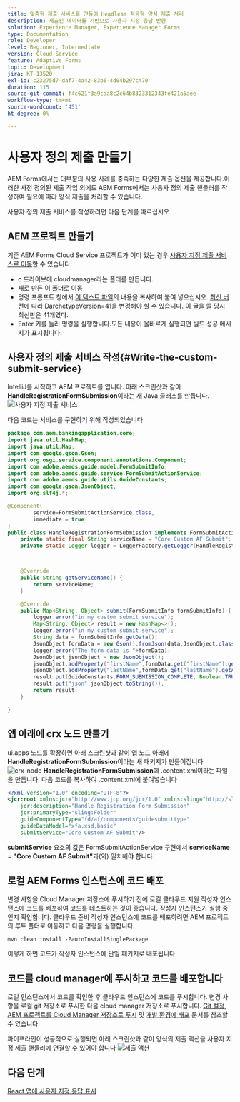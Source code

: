 ```yaml
---
title: 맞춤형 제출 서비스를 만들어 Headless 적응형 양식 제출 처리
description: 제출된 데이터를 기반으로 사용자 지정 응답 반환
solution: Experience Manager, Experience Manager Forms
type: Documentation
role: Developer
level: Beginner, Intermediate
version: Cloud Service
feature: Adaptive Forms
topic: Development
jira: KT-13520
exl-id: c23275d7-daf7-4a42-83b6-4d04b297c470
duration: 115
source-git-commit: f4c621f3a9caa8c2c64b8323312343fe421a5aee
workflow-type: tm+mt
source-wordcount: '451'
ht-degree: 0%

---
```


# 사용자 정의 제출 만들기

AEM Forms에서는 대부분의 사용 사례를 충족하는 다양한 제출 옵션을 제공합니다.이러한 사전 정의된 제출 작업 외에도 AEM Forms에서는 사용자 정의 제출 핸들러를 작성하여 필요에 따라 양식 제출을 처리할 수 있습니다.

사용자 정의 제출 서비스를 작성하려면 다음 단계를 따르십시오

## AEM 프로젝트 만들기

기존 AEM Forms Cloud Service 프로젝트가 이미 있는 경우 [사용자 지정 제출 서비스로 이동](#Write-the-custom-submit-service)할 수 있습니다.

* c 드라이브에 cloudmanager라는 폴더를 만듭니다.
* 새로 만든 이 폴더로 이동
* 명령 프롬프트 창에서 [이 텍스트 파일](./assets/creating-maven-project.txt)의 내용을 복사하여 붙여 넣으십시오. [최신 버전](https://github.com/adobe/aem-project-archetype/releases)에 따라 DarchetypeVersion=41을 변경해야 할 수 있습니다. 이 글을 쓸 당시 최신판은 41개였다.
* Enter 키를 눌러 명령을 실행합니다.모든 내용이 올바르게 실행되면 빌드 성공 메시지가 표시됩니다.

## 사용자 정의 제출 서비스 작성{#Write-the-custom-submit-service}

IntelliJ를 시작하고 AEM 프로젝트를 엽니다. 아래 스크린샷과 같이 **HandleRegistrationFormSubmission**이라는 새 Java 클래스를 만듭니다.
![사용자 지정 제출 서비스](./assets/custom-submit-service.png)

다음 코드는 서비스를 구현하기 위해 작성되었습니다

```java
package com.aem.bankingapplication.core;
import java.util.HashMap;
import java.util.Map;
import com.google.gson.Gson;
import org.osgi.service.component.annotations.Component;
import com.adobe.aemds.guide.model.FormSubmitInfo;
import com.adobe.aemds.guide.service.FormSubmitActionService;
import com.adobe.aemds.guide.utils.GuideConstants;
import com.google.gson.JsonObject;
import org.slf4j.*;

@Component(
        service=FormSubmitActionService.class,
        immediate = true
)
public class HandleRegistrationFormSubmission implements FormSubmitActionService {
    private static final String serviceName = "Core Custom AF Submit";
    private static Logger logger = LoggerFactory.getLogger(HandleRegistrationFormSubmission.class);



    @Override
    public String getServiceName() {
        return serviceName;
    }

    @Override
    public Map<String, Object> submit(FormSubmitInfo formSubmitInfo) {
        logger.error("in my custom submit service");
        Map<String, Object> result = new HashMap<>();
        logger.error("in my custom submit service");
        String data = formSubmitInfo.getData();
        JsonObject formData = new Gson().fromJson(data,JsonObject.class);
        logger.error("The form data is "+formData);
        JsonObject jsonObject = new JsonObject();
        jsonObject.addProperty("firstName",formData.get("firstName").getAsString());
        jsonObject.addProperty("lastName",formData.get("lastName").getAsString());
        result.put(GuideConstants.FORM_SUBMISSION_COMPLETE, Boolean.TRUE);
        result.put("json",jsonObject.toString());
        return result;
    }

}
```

## 앱 아래에 crx 노드 만들기

ui.apps 노드를 확장하면 아래 스크린샷과 같이 앱 노드 아래에 **HandleRegistrationFormSubmission**이라는 새 패키지가 만들어집니다
![crx-node](./assets/crx-node.png)
**HandleRegistrationFormSubmission**&#x200B;에 .content.xml이라는 파일을 만듭니다. 다음 코드를 복사하여 .content.xml에 붙여넣습니다

```xml
<?xml version="1.0" encoding="UTF-8"?>
<jcr:root xmlns:jcr="http://www.jcp.org/jcr/1.0" xmlns:sling="http://sling.apache.org/jcr/sling/1.0"
    jcr:description="Handle Registration Form Submission"
    jcr:primaryType="sling:Folder"
    guideComponentType="fd/af/components/guidesubmittype"
    guideDataModel="xfa,xsd,basic"
    submitService="Core Custom AF Submit"/>
```

**submitService** 요소의 값은 FormSubmitActionService 구현에서 **serviceName = &quot;Core Custom AF Submit&quot;**&#x200B;과(와) 일치해야 합니다.

## 로컬 AEM Forms 인스턴스에 코드 배포

변경 사항을 Cloud Manager 저장소에 푸시하기 전에 로컬 클라우드 지원 작성자 인스턴스에 코드를 배포하여 코드를 테스트하는 것이 좋습니다. 작성자 인스턴스가 실행 중인지 확인합니다.
클라우드 준비 작성자 인스턴스에 코드를 배포하려면 AEM 프로젝트의 루트 폴더로 이동하고 다음 명령을 실행합니다

```
mvn clean install -PautoInstallSinglePackage
```

이렇게 하면 코드가 작성자 인스턴스에 단일 패키지로 배포됩니다

## 코드를 cloud manager에 푸시하고 코드를 배포합니다

로컬 인스턴스에서 코드를 확인한 후 클라우드 인스턴스에 코드를 푸시합니다.
변경 사항을 로컬 git 저장소로 푸시한 다음 cloud manager 저장소로 푸시합니다. [Git 설정](https://experienceleague.adobe.com/docs/experience-manager-learn/cloud-service/forms/developing-for-cloud-service/setup-git.html), [AEM 프로젝트를 Cloud Manager 저장소로 푸시](https://experienceleague.adobe.com/docs/experience-manager-learn/cloud-service/forms/developing-for-cloud-service/push-project-to-cloud-manager-git.html) 및 [개발 환경에 배포](https://experienceleague.adobe.com/docs/experience-manager-learn/cloud-service/forms/developing-for-cloud-service/deploy-to-dev-environment.html) 문서를 참조할 수 있습니다.

파이프라인이 성공적으로 실행되면 아래 스크린샷과 같이 양식의 제출 액션을 사용자 지정 제출 핸들러에 연결할 수 있어야 합니다
![제출 액션](./assets/configure-submit-action.png)

## 다음 단계

[React 앱에 사용자 지정 응답 표시](./handle-response-react-app.md)
